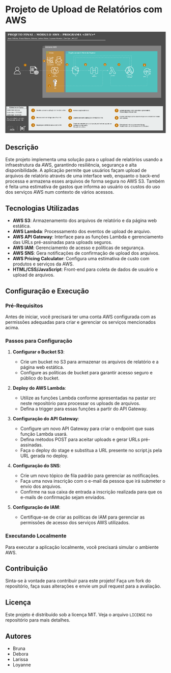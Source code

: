 # Projeto de Upload de Relatórios com AWS

<img src="arquitetura_aws.png" alt="Diagrama da Arquitetura" width="800">

## Descrição

Este projeto implementa uma solução para o upload de relatórios usando a infraestrutura da AWS, garantindo resiliência, segurança e alta disponibilidade. A aplicação permite que usuários façam upload de arquivos de relatório através de uma interface web, enquanto o back-end processa e armazena esses arquivos de forma segura no AWS S3. Também é feita uma estimativa de gastos que informa ao usuário os custos do uso dos serviços AWS num contexto de vários acessos.

## Tecnologias Utilizadas

- **AWS S3**: Armazenamento dos arquivos de relatório e da página web estática.
- **AWS Lambda**: Processamento dos eventos de upload de arquivo.
- **AWS API Gateway**: Interface para as funções Lambda e gerenciamento das URLs pré-assinadas para uploads seguros.
- **AWS IAM**: Gerenciamento de acesso e políticas de segurança.
- **AWS SNS**: Gera notificações de confirmação de upload dos arquivos.
- **AWS Pricing Calculator**: Configura uma estimativa de custo com produtos e serviços da AWS.
- **HTML/CSS/JavaScript**: Front-end para coleta de dados de usuário e upload de arquivos.


## Configuração e Execução

### Pré-Requisitos

Antes de iniciar, você precisará ter uma conta AWS configurada com as permissões adequadas para criar e gerenciar os serviços mencionados acima.

### Passos para Configuração

1. **Configurar o Bucket S3**:
   - Crie um bucket no S3 para armazenar os arquivos de relatório e a página web estática.
   - Configure as políticas de bucket para garantir acesso seguro e público do bucket.

2. **Deploy do AWS Lambda**:
   - Utilize as funções Lambda conforme apresentadas na pastar _src_ neste repositório para processar os uploads de arquivos.
   - Defina a trigger para essas funções a partir do API Gateway.

3. **Configuração do API Gateway**:
   - Configure um novo API Gateway para criar o endpoint que suas função Lambda usará.
   - Defina métodos POST para aceitar uploads e gerar URLs pré-assinadas.
   - Faça o deploy do stage e substitua a URL presente no script.js pela URL gerada no deploy.

4. **Configuração do SNS**:
   - Crie um novo tópico de fila padrão para gerenciar as notificações.
   - Faça uma nova inscrição com o e-mail da pessoa que irá submeter o envio dos arquivos.
   - Confirme na sua caixa de entrada a inscrição realizada para que os e-mails de confirmação sejam enviados.

5. **Configuração de IAM**:
   - Certifique-se de criar as políticas de IAM para gerenciar as permissões de acesso dos serviços AWS utilizados.

### Executando Localmente

Para executar a aplicação localmente, você precisará simular o ambiente AWS. 

## Contribuição

Sinta-se à vontade para contribuir para este projeto! Faça um fork do repositório, faça suas alterações e envie um pull request para a avaliação.

## Licença

Este projeto é distribuído sob a licença MIT. Veja o arquivo `LICENSE` no repositório para mais detalhes.

## Autores

- Bruna
- Debora
- Larissa
- Loyanne 

